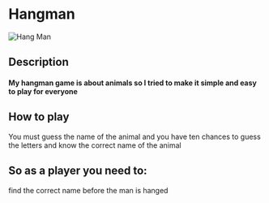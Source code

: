 # Hangman

![Hang Man](https://imgur.com/a/AyKCd4q.png)

## Description

#### My hangman game is about animals so I tried to make it simple and easy to play for everyone

## How to play
You must guess the name of the animal and you have ten chances to guess the letters and know the correct name of the animal

## So as a player you need to:
find the correct name before the man is hanged

